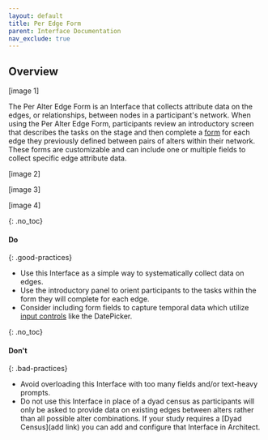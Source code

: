 ```yaml
---
layout: default
title: Per Edge Form
parent: Interface Documentation
nav_exclude: true
---
```

## Overview

[image 1]

The Per Alter Edge Form is an Interface that collects attribute data on the edges, or relationships, between nodes in a participant's network. When using the Per Alter Edge Form, participants review an introductory screen that describes the tasks on the stage and then complete a [form](../key-concepts/forms.md) for each edge they previously defined between pairs of alters within their network. These forms are customizable and can include one or multiple fields to collect specific edge attribute data.

[image 2]

[image 3]

[image 4]

{: .no_toc}
#### Do

{: .good-practices}
- Use this Interface as a simple way to systematically collect data on edges. 
- Use the introductory panel to orient participants to the tasks within the form they will complete for each edge.
- Consider including form fields to capture temporal data which utilize [input controls](../key-concepts/input-controls.md) like the DatePicker.

{: .no_toc}
#### Don't

{: .bad-practices}
- Avoid overloading this Interface with too many fields and/or text-heavy prompts. 
- Do not use this Interface in place of a dyad census as participants will only be asked to provide data on existing edges between alters rather than all possible alter combinations. If your study requires a [Dyad Census](add link) you can add and configure that Interface in Architect. 

